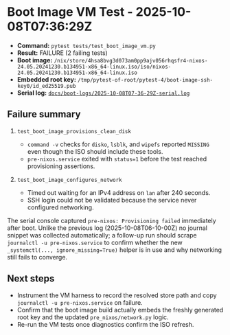 # Boot Image VM Test - 2025-10-08T07:36:29Z

- **Command:** `pytest tests/test_boot_image_vm.py`
- **Result:** FAILURE (2 failing tests)
- **Boot image:** `/nix/store/4hsa8bvg3d073am0pp9ajv056rhqsfr4-nixos-24.05.20241230.b134951-x86_64-linux.iso/iso/nixos-24.05.20241230.b134951-x86_64-linux.iso`
- **Embedded root key:** `/tmp/pytest-of-root/pytest-4/boot-image-ssh-key0/id_ed25519.pub`
- **Serial log:** [`docs/boot-logs/2025-10-08T07-36-29Z-serial.log`](../boot-logs/2025-10-08T07-36-29Z-serial.log)

## Failure summary

1. `test_boot_image_provisions_clean_disk`
   - `command -v` checks for `disko`, `lsblk`, and `wipefs` reported `MISSING` even though the ISO should include these tools.
   - `pre-nixos.service` exited with `status=1` before the test reached provisioning assertions.

2. `test_boot_image_configures_network`
   - Timed out waiting for an IPv4 address on `lan` after 240 seconds.
   - SSH login could not be validated because the service never configured networking.

The serial console captured `pre-nixos: Provisioning failed` immediately after boot. Unlike the previous log (2025-10-08T06-10-00Z) no journal snippet was collected automatically; a follow-up run should scrape `journalctl -u pre-nixos.service` to confirm whether the new `_systemctl(..., ignore_missing=True)` helper is in use and why networking still fails to converge.

## Next steps

- Instrument the VM harness to record the resolved store path and copy `journalctl -u pre-nixos.service` on failure.
- Confirm that the boot image build actually embeds the freshly generated root key and the updated `pre_nixos/network.py` logic.
- Re-run the VM tests once diagnostics confirm the ISO refresh.

